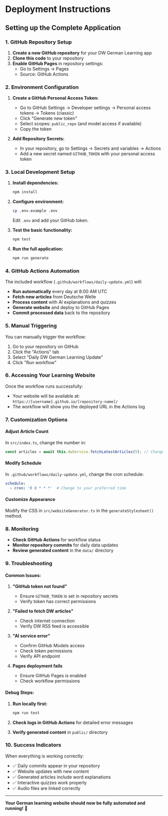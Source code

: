 # Deployment Instructions

## Setting up the Complete Application

### 1. GitHub Repository Setup

1. **Create a new GitHub repository** for your DW German Learning app
2. **Clone this code** to your repository
3. **Enable GitHub Pages** in repository settings:
   - Go to Settings → Pages
   - Source: GitHub Actions

### 2. Environment Configuration

1. **Create a GitHub Personal Access Token:**
   - Go to GitHub Settings → Developer settings → Personal access tokens → Tokens (classic)
   - Click "Generate new token"
   - Select scopes: `public_repo` (and model access if available)
   - Copy the token

2. **Add Repository Secrets:**
   - In your repository, go to Settings → Secrets and variables → Actions
   - Add a new secret named `GITHUB_TOKEN` with your personal access token

### 3. Local Development Setup

1. **Install dependencies:**
   ```bash
   npm install
   ```

2. **Configure environment:**
   ```bash
   cp .env.example .env
   ```
   Edit `.env` and add your GitHub token.

3. **Test the basic functionality:**
   ```bash
   npm test
   ```

4. **Run the full application:**
   ```bash
   npm run generate
   ```

### 4. GitHub Actions Automation

The included workflow (`.github/workflows/daily-update.yml`) will:

- **Run automatically** every day at 8:00 AM UTC
- **Fetch new articles** from Deutsche Welle
- **Process content** with AI explanations and quizzes
- **Generate website** and deploy to GitHub Pages
- **Commit processed data** back to the repository

### 5. Manual Triggering

You can manually trigger the workflow:

1. Go to your repository on GitHub
2. Click the "Actions" tab
3. Select "Daily DW German Learning Update"
4. Click "Run workflow"

### 6. Accessing Your Learning Website

Once the workflow runs successfully:

- Your website will be available at: `https://[username].github.io/[repository-name]/`
- The workflow will show you the deployed URL in the Actions log

### 7. Customization Options

#### Adjust Article Count
In `src/index.ts`, change the number in:
```typescript
const articles = await this.dwService.fetchLatestArticles(5); // Change 5 to desired number
```

#### Modify Schedule
In `.github/workflows/daily-update.yml`, change the cron schedule:
```yaml
schedule:
  - cron: '0 8 * * *'  # Change to your preferred time
```

#### Customize Appearance
Modify the CSS in `src/websiteGenerator.ts` in the `generateStylesheet()` method.

### 8. Monitoring

- **Check GitHub Actions** for workflow status
- **Monitor repository commits** for daily data updates
- **Review generated content** in the `data/` directory

### 9. Troubleshooting

#### Common Issues:

1. **"GitHub token not found"**
   - Ensure `GITHUB_TOKEN` is set in repository secrets
   - Verify token has correct permissions

2. **"Failed to fetch DW articles"**
   - Check internet connection
   - Verify DW RSS feed is accessible

3. **"AI service error"**
   - Confirm GitHub Models access
   - Check token permissions
   - Verify API endpoint

4. **Pages deployment fails**
   - Ensure GitHub Pages is enabled
   - Check workflow permissions

#### Debug Steps:

1. **Run locally first:**
   ```bash
   npm run test
   ```

2. **Check logs in GitHub Actions** for detailed error messages

3. **Verify generated content** in `public/` directory

### 10. Success Indicators

When everything is working correctly:

- ✅ Daily commits appear in your repository
- ✅ Website updates with new content
- ✅ Generated articles include word explanations
- ✅ Interactive quizzes work properly
- ✅ Audio files are linked correctly

---

**Your German learning website should now be fully automated and running!** 🎉
